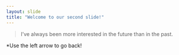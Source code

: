```yaml
---
layout: slide
title: "Welcome to our second slide!"
---
```

>I’ve always been more interested
> in the future than in the past.

*Use the left arrow to go back!

